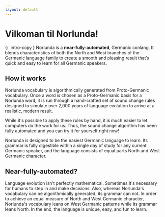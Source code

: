 ```yaml
---
layout: default
---
```


# Vilkoman til Norlunda!

{: .intro-copy }
Norlunda is a **near-fully-automated**, Germanic conlang. It blends characteristics of both the North and West branches of the Germanic language family to create a smooth and pleasing result that’s quick and easy to learn for all Germanic speakers.

## How it works

Norlunda vocabulary is algorithmically generated from Proto-Germanic vocabulary. Once a word is chosen as a Proto-Germanic basis for a Norlunda word, it is run through a hand-crafted set of sound change rules designed to simulate over 2,000 years of language evolution to arrive at a realistic, modern result.

While it's possible to apply these rules by hand, it is much easier to let computers do the work for us. Thus, the sound change algorithm has been fully automated and you can <a data-modal-trigger="generator">try it for yourself</a> right now!

Norlunda is designed to be the easiest Germanic language to learn. Its grammar is fully digestible within a single day of study for any current Germanic speaker, and the language consists of equal parts North and West Germanic character.

## Near-fully-automated?

Language evolution isn't perfectly mathematical. Sometimes it's necessary for humans to step in and make decisions. Also, whereas Norlunda's vocabulary can be algorithmically generated, its grammar can not. In order to achieve an equal measure of North and West Germanic character, Norlunda's vocabulary leans on West Germanic patterns while its grammar leans North. In the end, the language is unique, easy, and fun to learn.